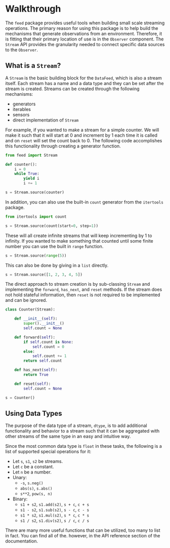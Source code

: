 # Walkthrough

The `feed` package provides useful tools when building small scale streaming operations. The primary reason for using this package is to help build the mechanisms that generate observations from an environment. Therefore, it is fitting that their primary location of use is in the `Observer` component. The `Stream` API provides the granularity needed to connect specific data sources to the `Observer`.

## What is a `Stream`?
A `Stream` is the basic building block for the `DataFeed`, which is also a stream itself. Each stream has a name and a data type and they can be set after the stream is created.  Streams can be created through the following mechanisms:
* generators
* iterables
* sensors
* direct implementation of `Stream`

For example, if you wanted to make a stream for a simple counter. We will make it such that it will start at 0 and increment by 1 each time it is called and on `reset` will set the count back to 0. The following code accomplishes this functionality through creating a generator function.

```py
from feed import Stream

def counter():
    i = 0
    while True:
        yield i
        i += 1

s = Stream.source(counter)
```

In addition, you can also use the built-in `count` generator from the `itertools` package.

```py
from itertools import count

s = Stream.source(count(start=0, step=1))
```

These will all create infinite streams that will keep incrementing by 1 to infinity. If you wanted to make something that counted until some finite number you can use the built in `range` function.

```py
s = Stream.source(range(5))
```

This can also be done by giving in a `list` directly.

```py
s = Stream.source([1, 2, 3, 4, 5])
```

The direct approach to stream creation is by sub-classing `Stream` and implementing the `forward`, `has_next`, and `reset` methods. If the stream does not hold stateful information, then `reset` is not required to be implemented and can be ignored.

```py
class Counter(Stream):

    def __init__(self):
        super().__init__()
        self.count = None

    def forward(self):
        if self.count is None:
            self.count = 0
        else:
            self.count += 1
        return self.count

    def has_next(self):
        return True

    def reset(self):
        self.count = None

s = Counter()
```


## Using Data Types
The purpose of the data type of a stream, `dtype`, is to add additional functionality and behavior to a stream such that it can be aggregated with other streams of the same type in an easy and intuitive way.

Since the most common data type is `float` in these tasks, the following is a list of supported special operations for it:
* Let `s`, `s1`, `s2` be streams.
* Let `c` be a constant.
* Let `n` be a number.
* Unary:
    * `-s`, `s.neg()`
    * `abs(s)`, `s.abs()`
    * `s**2`, `pow(s, n)`
* Binary:
    * `s1 + s2`, `s1.add(s2)`, `s + c`, `c + s`
    * `s1 - s2`, `s1.sub(s2)`, `s - c`, `c - s`
    * `s1 * s2`, `s1.mul(s2)`, `s * c`, `c * s`
    * `s1 / s2`, `s1.div(s2)`, `s / c`, `c / s`


There are many more useful functions that can be utilized, too many to list in fact. You can find all of the. however, in the API reference section of the documentation.
